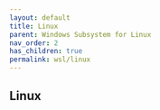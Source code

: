 ```yaml
---
layout: default
title: Linux
parent: Windows Subsystem for Linux
nav_order: 2
has_children: true
permalink: wsl/linux
---
```


## Linux